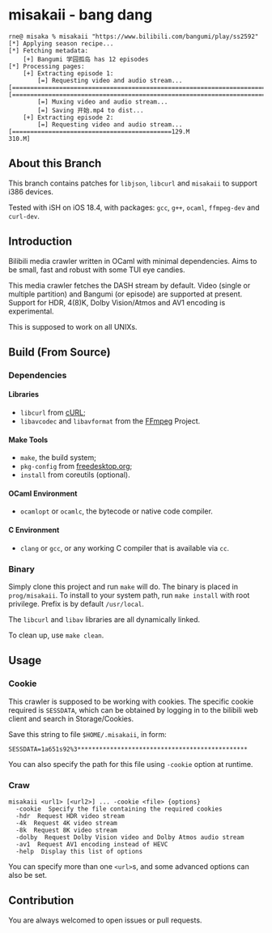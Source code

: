 # misakaii - bang dang

```
rne@ misaka % misakaii "https://www.bilibili.com/bangumi/play/ss2592"
[*] Applying season recipe...
[*] Fetching metadata:
    [+] Bangumi 学园孤岛 has 12 episodes
[*] Processing pages:
    [+] Extracting episode 1:
        [=] Requesting video and audio stream...
[====================================================================================================================130.M]
[====================================================================================================================29.6M]
        [=] Muxing video and audio stream...
        [=] Saving 开始.mp4 to dist...
    [+] Extracting episode 2:
        [=] Requesting video and audio stream...
[============================================129.M                                                                   310.M]
```

## About this Branch

This branch contains patches for `libjson`, `libcurl` and `misakaii` to support i386 devices.

Tested with iSH on iOS 18.4, with packages: `gcc`, `g++`, `ocaml`, `ffmpeg-dev` and `curl-dev`.

## Introduction

Bilibili media crawler written in OCaml with minimal dependencies. Aims to be small,
fast and robust with some TUI eye candies.

This media crawler fetches the DASH stream by default. Video (single or multiple partition)
and Bangumi (or episode) are supported at present. Support for HDR, 4(8)K, Dolby Vision/Atmos
and AV1 encoding is experimental.

This is supposed to work on all UNIXs.

## Build (From Source)

### Dependencies

#### Libraries

- `libcurl` from [cURL](https://curl.se/docs/manpage.html);
- `libavcodec` and `libavformat` from the [FFmpeg](https://ffmpeg.org) Project.

#### Make Tools

- `make`, the build system;
- `pkg-config` from [freedesktop.org](https://www.freedesktop.org/wiki/Software/pkg-config/);
- `install` from coreutils (optional).

#### OCaml Environment

- `ocamlopt` or `ocamlc`, the bytecode or native code compiler.

#### C Environment

- `clang` or `gcc`, or any working C compiler that is available via `cc`.

### Binary

Simply clone this project and run `make` will do. The binary is placed in `prog/misakaii`.
To install to your system path, run `make install` with root privilege. Prefix is by default
`/usr/local`.

The `libcurl` and `libav` libraries are all dynamically linked.

To clean up, use `make clean`.

## Usage

### Cookie

This crawler is supposed to be working with cookies. The specific cookie required is `SESSDATA`,
which can be obtained by logging in to the bilibili web client and search in Storage/Cookies.

Save this string to file `$HOME/.misakaii`, in form:

```
SESSDATA=1a651s92%3***********************************************
```

You can also specify the path for this file using `-cookie` option at runtime.

### Craw

```
misakaii <url1> [<url2>] ... -cookie <file> {options}
  -cookie  Specify the file containing the required cookies
  -hdr  Request HDR video stream
  -4k  Request 4K video stream
  -8k  Request 8K video stream
  -dolby  Request Dolby Vision video and Dolby Atmos audio stream
  -av1  Request AV1 encoding instead of HEVC
  -help  Display this list of options
```

You can specify more than one `<url>`s, and some advanced options can also be set.

## Contribution

You are always welcomed to open issues or pull requests.
